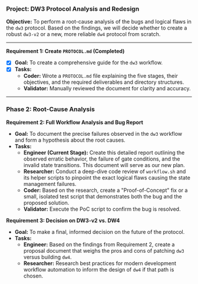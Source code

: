 ### **Project: DW3 Protocol Analysis and Redesign**

**Objective:** To perform a root-cause analysis of the bugs and logical flaws in the `dw3` protocol. Based on the findings, we will decide whether to create a robust `dw3-v2` or a new, more reliable `dw4` protocol from scratch.

---

**Requirement 1: Create `PROTOCOL.md` (Completed)**
*   [x] **Goal:** To create a comprehensive guide for the `dw3` workflow.
*   [x] **Tasks:**
    *   **Coder:** Wrote a `PROTOCOL.md` file explaining the five stages, their objectives, and the required deliverables and directory structures.
    *   **Validator:** Manually reviewed the document for clarity and accuracy.

---

### **Phase 2: Root-Cause Analysis**

**Requirement 2: Full Workflow Analysis and Bug Report**
*   **Goal:** To document the precise failures observed in the `dw3` workflow and form a hypothesis about the root causes.
*   **Tasks:**
    *   **Engineer (Current Stage):** Create this detailed report outlining the observed erratic behavior, the failure of gate conditions, and the invalid state transitions. This document will serve as our new plan.
    *   **Researcher:** Conduct a deep-dive code review of `workflow.sh` and its helper scripts to pinpoint the exact logical flaws causing the state management failures.
    *   **Coder:** Based on the research, create a "Proof-of-Concept" fix or a small, isolated test script that demonstrates both the bug and the proposed solution.
    *   **Validator:** Execute the PoC script to confirm the bug is resolved.

**Requirement 3: Decision on DW3-v2 vs. DW4**
*   **Goal:** To make a final, informed decision on the future of the protocol.
*   **Tasks:**
    *   **Engineer:** Based on the findings from Requirement 2, create a proposal document that weighs the pros and cons of patching `dw3` versus building `dw4`.
    *   **Researcher:** Research best practices for modern development workflow automation to inform the design of `dw4` if that path is chosen.